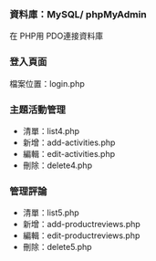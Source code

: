 <h3>資料庫：MySQL/ phpMyAdmin</h3>
<p>在 PHP用 PDO連接資料庫</p>
<h3>登入頁面</h3>
<p>檔案位置：login.php</p>
<h3>主題活動管理</h3>
<ul>
  <li>清單：list4.php</li>
  <li>新增：add-activities.php</li>
  <li>編輯：edit-activities.php</li>
  <li>刪除：delete4.php</li>
</ul>
<h3>管理評論</h3>
<ul>
  <li>清單：list5.php</li>
  <li>新增：add-productreviews.php</li>
  <li>編輯：edit-productreviews.php</li>
  <li>刪除：delete5.php</li>
</ul>
